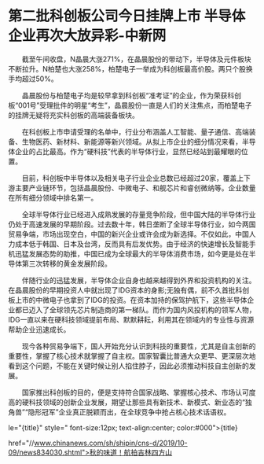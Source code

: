 # 第二批科创板公司今日挂牌上市 半导体企业再次大放异彩-中新网

　　截至午间收盘，N晶晨大涨271%，在晶晨股份的带动下，半导体及元件板块不断拉升。N柏楚也大涨258%，柏楚电子一举成为科创板最高价股。两只个股换手均超过50%。

　　晶晨股份与柏楚电子均是较早拿到科创板“准考证”的企业，作为荣获科创板“001号”受理批件的明星“考生”，晶晨股份一直是人们的关注焦点，而柏楚电子的挂牌无疑将充实科创板的高端装备板块。

　　在科创板上市申请受理的名单中，行业分布涵盖人工智能、量子通信、高端装备、生物医药、新材料、新能源等新兴领域。从拟上市企业的细分情况来看，半导体企业的占比最高。作为“硬科技”代表的半导体行业，显然已经站到最耀眼的位置。

　　目前，科创板中半导体以及相关电子行业企业总数已经超过20家，覆盖上下游主要产业链环节，包括晶晨股份、中微电子、和舰芯片和睿创微纳等。企业数量在所有细分领域中排名第一。

　　全球半导体行业已经进入成熟发展的存量竞争阶段，但中国大陆的半导体行业仍处于高速发展的早期阶段。过去数十年，韩日垄断了全球半导体行业，如今两国贸易争端，市场出现空白，中国的新兴企业或许会成为新选择。不仅如此，中国人力成本低于韩国、日本及台湾，反而具有后发优势。由于经济的快速增长及智能手机迅猛发展态势的助推，中国已成为全球最大的半导体消费市场，如今更是处在半导体第三次转移的黄金发展阶段。

　　伴随行业的迅猛发展，半导体企业自身也越来越得到外界和投资机构的关注。在晶晨股份的早期投资人中就出现了IDG资本的身影;无独有偶，前不久首批科创板上市的中微电子也拿到了IDG的投资。在资本加持的保驾护航下，这些半导体企业都已迈入了全球领先芯片制造商的第一梯队。而作为国内风投机构的领军人物，IDG一直以来在硬科技领域提前布局、默默耕耘，利用其在领域内的专业性与资源帮助企业迅速成长。

　　现今各种贸易争端下，国人开始充分认识到科技的重要性，尤其是自主创新的重要性，掌握了核心技术就掌握了自主权。国家智囊比普通大众更早、更深层次地看到这个问题，不能在关键时候让别人掐住脖子，因此必须推动科技自主创新的发展。

　　国家推出科创板的目的，便是支持符合国家战略、掌握核心技术、市场认可度高的硬科技领域的创新企业发展，期望让那些具有新技术、新模式、新业态的“独角兽”“隐形冠军”企业真正脱颖而出，在全球竞争中抢占核心技术话语权。 

le="{title}" style=" font-size:12px; text-align:center; color:#000">{title}

href="//www.chinanews.com/sh/shipin/cns-d/2019/10-09/news834030.shtml">秋的味道！航拍吉林四方山
